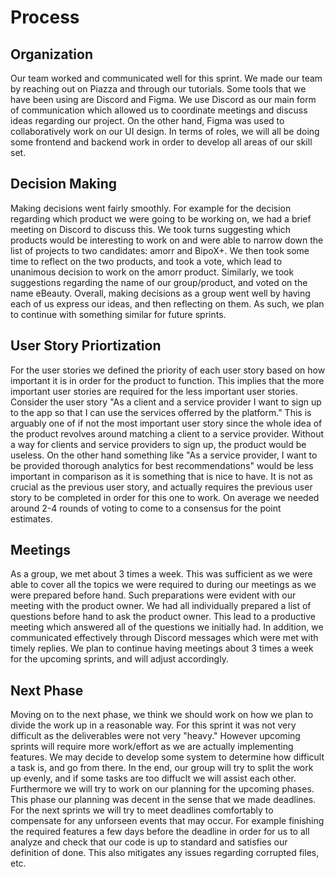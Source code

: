 # Process

## Organization
Our team worked and communicated well for this sprint. We made our team by reaching out on Piazza and through our tutorials. Some tools that we have been using are Discord and Figma. We  use Discord as our main form of communication which allowed us to coordinate meetings and discuss ideas regarding our project. On the other hand, Figma was used to collaboratively work on our UI design. In terms of roles, we will all be doing some frontend and backend work in order to develop all areas of our skill set.

## Decision Making
Making decisions went fairly smoothly. For example for the decision regarding which product we were going to be working on, we had a brief meeting on Discord to discuss this. We took turns suggesting which products would be interesting to work on and were able to narrow down the list of projects to two candidates: amorr and BipoX+. We then took some time to reflect on the two products, and took a vote, which lead to unanimous decision to work on the amorr product. Similarly, we took suggestions regarding the name of our group/product, and voted on the name eBeauty. Overall, making decisions as a group went well by having each of us express our ideas, and then reflecting on them. As such, we plan to continue with something similar for future sprints. 

## User Story Priortization
For the user stories we defined the priority of each user story based on how important it is in order for the product to function. This implies that the more important user stories are required for the less important user stories. Consider the user story "As a client and a service provider I want to sign up to the app so that I can use the services offerred by the platform." This is arguably one of if not the most important user story since the whole idea of the product revolves around matching a client to a service provider. Without a way for clients and service providers to sign up, the product would be useless. On the other hand something like "As a service provider, I want to be provided thorough analytics for best recommendations" would be less important in comparison as it is something that is nice to have. It is not as crucial as the previous user story, and actually requires the previous user story to be completed in order for this one to work. On average we needed around 2-4 rounds of voting to come to a consensus for the point estimates. 

## Meetings
As a group, we met about 3 times a week. This was sufficient as we were able to cover all the topics we were required to during our meetings as we were prepared before hand. Such preparations were evident with our meeting with the product owner. We had all individually prepared a list of questions before hand to ask the product owner. This lead to a productive meeting which answered all of the questions we initially had. In addition, we communicated effectively through Discord messages which were met with timely replies. We plan to continue having meetings about 3 times a week for the upcoming sprints, and will adjust accordingly.

## Next Phase
Moving on to the next phase, we think we should work on how we plan to divide the work up in a reasonable way. For this sprint it was not very difficult as the deliverables were not very "heavy." However upcoming sprints will require more work/effort as we are actually implementing features. We may decide to develop some system to determine how difficult a task is, and go from there. In the end, our group will try to split the work up evenly, and if some tasks are too diffuclt we will assist each other. Furthermore we will try to work on our planning for the upcoming phases. This phase our planning was decent in the sense that we made deadlines. For the next sprints we will try to meet deadlines comfortably to compensate for any unforseen events that may occur. For example finishing the required features a few days before the deadline in order for us to all analyze and check that our code is up to standard and satisfies our definition of done. This also mitigates any issues regarding corrupted files, etc. 


